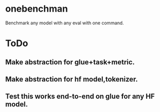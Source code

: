 # onebenchman
Benchmark any model with any eval with one command.


# ToDo
## Make abstraction for glue+task+metric.
## Make abstraction for hf model,tokenizer.
## Test this works end-to-end on glue for any HF model.
